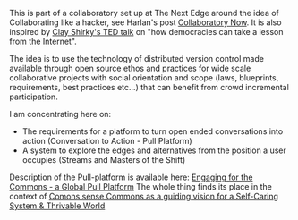 This is part of a collaboratory set up at The Next Edge around the idea of Collaborating like a hacker, see Harlan's post [Collaboratory Now](http://www.harlantwood.net/pub/Collaboratory_Now/index.html). It is also inspired by [Clay Shirky's TED talk](http://www.ted.com/talks/clay_shirky_how_the_internet_will_one_day_transform_government.html) on "how democracies can take a lesson from the Internet".

The idea is to use the technology of distributed version control made available through open source ethos and practices for wide scale collaborative projects with social orientation and scope (laws, blueprints, requirements, best practices etc...) that can benefit from crowd incremental participation.

I am concentrating here on:
* The requirements for a platform to turn open ended conversations into action (Conversation to Action - Pull Platform)
* A system to explore the edges and alternatives from the position a user occupies (Streams and Masters of the Shift)

Description of the Pull-platform is available here: [Engaging for the Commons - a Global Pull Platform](http://menemania.typepad.com/helene_finidori/2012/02/engaging-for-the-commons.html)
The whole thing finds its place in the context of [Comons sense Commons as a guiding vision for a Self-Caring System & Thrivable World](http://menemania.typepad.com/helene_finidori/2012/08/systems-thinking-and-commons-sense-for-a-sustainable-world.html)